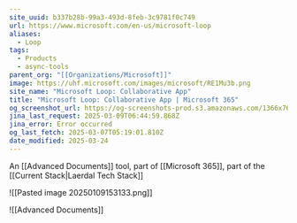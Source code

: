```yaml
---
site_uuid: b337b28b-99a3-493d-8feb-3c9781f0c749
url: https://www.microsoft.com/en-us/microsoft-loop
aliases:
  - Loop
tags:
  - Products
  - async-tools
parent_org: "[[Organizations/Microsoft]]"
image: https://uhf.microsoft.com/images/microsoft/RE1Mu3b.png
site_name: "Microsoft Loop: Collaborative App"
title: "Microsoft Loop: Collaborative App | Microsoft 365"
og_screenshot_url: https://og-screenshots-prod.s3.amazonaws.com/1366x768/80/false/e9d5855054048f1e4724f07e587368948a9ea7e4305876427ff65a5747ce2975.jpeg
jina_last_request: 2025-03-09T06:44:59.868Z
jina_error: Error occurred
og_last_fetch: 2025-03-07T05:19:01.810Z
date_modified: 2025-03-24
---
```




An [[Advanced Documents]] tool, part of [[Microsoft 365]], part of the [[Current Stack|Laerdal Tech Stack]]


![[Pasted image 20250109153133.png]]

![[Advanced Documents]]
